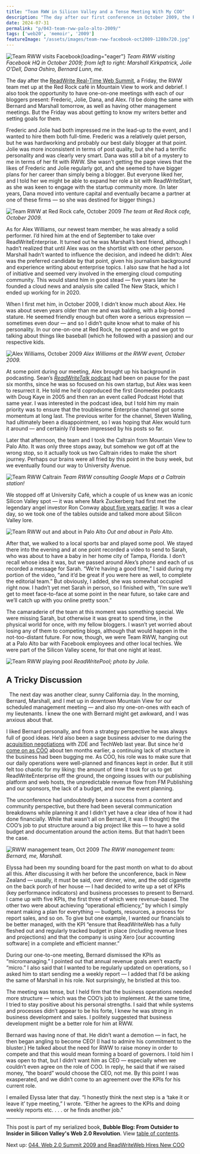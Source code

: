 ```yaml
---
title: "Team RWW in Silicon Valley and a Tense Meeting With My COO"
description: "The day after our first conference in October 2009, the ReadWriteWeb bloggers socialise at a Palo Alto bar. It's not all fun and games though, because I need to make some changes at RWW."
date: 2024-07-31
permalink: "p/043-team-rww-palo-alto-2009/"
tags: ['web20', 'memoir', '2009']
featureImage: "/assets/images/team-rww-facebook-oct2009-1280x720.jpg"
---
```


![Team RWW visits Facebook](/assets/images/team-rww-facebook-oct2009.JPG){loading="eager"}
*Team RWW visiting Facebook HQ in October 2009; from left to right: Marshall Kirkpatrick, Jolie O'Dell, Dana Oshiro, Bernard Lunn, me.*

The day after the [ReadWrite Real-Time Web Summit](/p/042-readwrite-realtime-web-summit-2009/), a Friday, the RWW team met up at the Red Rock café in Mountain View to work and debrief. I also took the opportunity to have one-on-one meetings with each of our bloggers present: Frederic, Jolie, Dana, and Alex. I’d be doing the same with Bernard and Marshall tomorrow, as well as having other management meetings. But the Friday was about getting to know my writers better and setting goals for them.

Frederic and Jolie had both impressed me in the lead-up to the event, and I wanted to hire them both full-time. Frederic was a relatively quiet person, but he was hardworking and probably our best daily blogger at that point. Jolie was more inconsistent in terms of post quality, but she had a terrific personality and was clearly very smart. Dana was still a bit of a mystery to me in terms of her fit with RWW. She wasn’t getting the page views that the likes of Frederic and Jolie regularly got, and she seemed to have bigger plans for her career than simply being a blogger. But everyone liked her, and I told her we might be able to expand her role a bit with ReadWriteStart, as she was keen to engage with the startup community more. (In later years, Dana moved into venture capital and eventually became a partner at one of these firms — so she was destined for bigger things.)

![Team RWW at Red Rock cafe, October 2009](/assets/images/team-rww-redrock-oct09b.jpg)
*The team at Red Rock cafe, October 2009.*

As for Alex Williams, our newest team member, he was already a solid performer. I’d hired him at the end of September to take over ReadWriteEnterprise. It turned out he was Marshall’s best friend, although I hadn’t realized that until Alex was on the shortlist with one other person. Marshall hadn’t wanted to influence the decision, and indeed he didn’t: Alex was the preferred candidate by that point, given his journalism background and experience writing about enterprise topics. I also saw that he had a lot of initiative and seemed very involved in the emerging cloud computing community. This would stand him in good stead — five years later he founded a cloud news and analysis site called The New Stack, which I ended up working for in 2020.

When I first met him, in October 2009, I didn’t know much about Alex. He was about seven years older than me and was balding, with a big-boned stature. He seemed friendly enough but often wore a serious expression — sometimes even dour — and so I didn’t quite know what to make of his personality. In our one-on-one at Red Rock, he opened up and we got to talking about things like baseball (which he followed with a passion) and our respective kids.

![Alex Williams, October 2009](/assets/images/alex-williams-oct09.jpeg)
*Alex Williams at the RWW event, October 2009.*

At some point during our meeting, Alex brought up his background in podcasting. Sean’s [*ReadWriteTalk* podcast](/p/023-microsoft-mix-2007/) had been on pause for the past six months, since he was so focused on his own startup, but Alex was keen to resurrect it. He told me he’d coproduced the first Gnomedex podcasts with Doug Kaye in 2005 and then ran an event called Podcast Hotel that same year. I was interested in the podcast idea, but I told him my main priority was to ensure that the troublesome Enterprise channel got some momentum at long last. The previous writer for the channel, Steven Walling, had ultimately been a disappointment, so I was hoping that Alex would turn it around — and certainly I’d been impressed by his posts so far.

Later that afternoon, the team and I took the Caltrain from Mountain View to Palo Alto. It was only three stops away, but somehow we got off at the wrong stop, so it actually took us two Caltrain rides to make the short journey. Perhaps our brains were all fried by this point in the busy week, but we eventually found our way to University Avenue.

![Team RWW Caltrain](/assets/images/team-rww-caltrain-oct09.jpg)
*Team RWW consulting Google Maps at a Caltrain station!*

We stopped off at University Café, which a couple of us knew was an iconic Silicon Valley spot — it was where Mark Zuckerberg had first met the legendary angel investor Ron Conway [about five years earlier](https://www.wsj.com/articles/BL-VCDB-8577). It was a clear day, so we took one of the tables outside and talked more about Silicon Valley lore.

![Team RWW out and about in Palo Alto](/assets/images/team-rww-palo-alto-oct09.jpeg)
*Out and about in Palo Alto.*

After that, we walked to a local sports bar and played some pool. We stayed there into the evening and at one point recorded a video to send to Sarah, who was about to have a baby in her home city of Tampa, Florida. I don’t recall whose idea it was, but we passed around Alex’s phone and each of us recorded a message for Sarah. “We’re having a good time,” I said during my portion of the video, “and it’d be great if you were here as well, to complete the editorial team.” But obviously, I added, she was somewhat occupied right now. I hadn’t yet met Sarah in person, so I finished with, “I’m sure we’ll get to meet face-to-face at some point in the near future, so take care and we’ll catch up with you online pretty soon.”

The camaraderie of the team at this moment was something special. We were missing Sarah, but otherwise it was great to spend time, in the physical world for once, with my fellow bloggers. I wasn’t yet worried about losing any of them to competing blogs, although that would happen in the not-too-distant future. For now, though, we were Team RWW, hanging out at a Palo Alto bar with Facebook employees and other local techies. We were part of the Silicon Valley scene, for that one night at least.

![Team RWW playing pool](/assets/images/team-rww-pool-oct09.jpg)
*ReadWritePool; photo by Jolie.*

## A Tricky Discussion
 
The next day was another clear, sunny California day. In the morning, Bernard, Marshall, and I met up in downtown Mountain View for our scheduled management meeting — and also my one-on-ones with each of my lieutenants. I knew the one with Bernard might get awkward, and I was anxious about that.

I liked Bernard personally, and from a strategy perspective he was always full of good ideas. He’d also been a sage business adviser to me during the [acquisition negotiations](/p/027-acquisition-talks-rww-2008/) with ZDE and TechWeb last year. But since he'd [come on as COO](/p/035-indie-media-business-20/) about ten months earlier, a continuing lack of structure in the business had been bugging me. As COO, his role was to make sure that our daily operations were well-planned and finances kept in order. But it still felt too chaotic for my liking: the amount of time it took for us to get ReadWriteEnterprise off the ground, the ongoing issues with our publishing platform and web hosts, the unpredictable revenue flow from FM Publishing and our sponsors, the lack of a budget, and now the event planning.

The unconference had undoubtedly been a success from a content and community perspective, but there had been several communication breakdowns while planning it and I didn’t yet have a clear idea of how it had done financially. While that wasn’t all on Bernard, it was (I thought) the COO’s job to put structure around a big project like this — to have a solid budget and documentation around the action items. But that hadn’t been the case.

![RWW management team, Oct 2009](/assets/images/rww-management-team-oct09.jpeg)
*The RWW management team: Bernard, me, Marshall.*

Elyssa had been my sounding board for the past month on what to do about all this. After discussing it with her before the unconference, back in New Zealand — usually, it must be said, over dinner, wine, and the odd cigarette on the back porch of her house — I had decided to write up a set of KPIs (key performance indicators) and business processes to present to Bernard. I came up with five KPIs, the first three of which were revenue-based. The other two were about achieving “operational efficiency,” by which I simply meant making a plan for everything — budgets, resources, a process for report sales, and so on. To give but one example, I wanted our financials to be better managed, with the KPI “ensure that ReadWriteWeb has a fully fleshed out and regularly tracked budget in place (including revenue lines and projections) and that the company is using Xero [our accounting software] in a complete and efficient manner.”

During our one-to-one meeting, Bernard dismissed the KPIs as “micromanaging.” I pointed out that annual revenue goals aren’t exactly “micro.” I also said that I wanted to be regularly updated on operations, so I asked him to start sending me a weekly report — I added that I’d be asking the same of Marshall in his role. Not surprisingly, he bristled at this too.

The meeting was tense, but I held firm that the business operations needed more structure — which was the COO’s job to implement. At the same time, I tried to stay positive about his personal strengths. I said that while systems and processes didn’t appear to be his forte, I knew he was strong in business development and sales. I politely suggested that business development might be a better role for him at RWW.

Bernard was having none of that. He didn’t want a demotion — in fact, he then began angling to become CEO! (I had to admire his commitment to the bluster.) He talked about the need for RWW to raise money in order to compete and that this would mean forming a board of governors. I told him I was open to that, but I didn’t want *him* as CEO — especially when we couldn’t even agree on the role of COO. In reply, he said that if we raised money, “the board” would choose the CEO, not me. By this point I was exasperated, and we didn’t come to an agreement over the KPIs for his current role.

I emailed Elyssa later that day. “I honestly think the next step is a ‘take it or leave it’ type meeting,” I wrote. “Either he agrees to the KPIs and doing weekly reports etc. . . . or he finds another job.”

* * *

This post is part of my serialized book, **Bubble Blog: From Outsider to Insider in Silicon Valley's Web 2.0 Revolution**. View [table of contents](/p/roadmap-bubbleblog/).

Next up: [044. Web 2.0 Summit 2009 and ReadWriteWeb Hires New COO](/p/044-web20-summit-2009/)